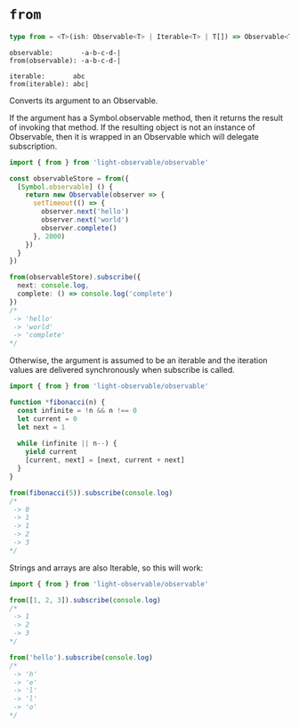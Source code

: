 # `from`
```typescript
type from = <T>(ish: Observable<T> | Iterable<T> | T[]) => Observable<T>
```

```
observable:       -a-b-c-d-|
from(observable): -a-b-c-d-|

iterable:       abc
from(iterable): abc|
```

Converts its argument to an Observable. 

If the argument has a Symbol.observable method, then it returns the result of invoking that method. If the resulting object is not an instance of Observable, then it is wrapped in an Observable which will delegate subscription.
```typescript
import { from } from 'light-observable/observable'

const observableStore = from({
  [Symbol.observable] () {
    return new Observable(observer => {
      setTimeout(() => {
        observer.next('hello')
        observer.next('world')
        observer.complete()
      }, 2000)
    })
  }
})

from(observableStore).subscribe({
  next: console.log,
  complete: () => console.log('complete')
})
/*
 -> 'hello'
 -> 'world'
 -> 'complete'
*/


```

Otherwise, the argument is assumed to be an iterable and the iteration values are delivered synchronously when subscribe is called.
```typescript
import { from } from 'light-observable/observable'

function *fibonacci(n) {
  const infinite = !n && n !== 0
  let current = 0
  let next = 1
  
  while (infinite || n--) {
    yield current
    [current, next] = [next, current + next]
  }
}

from(fibonacci(5)).subscribe(console.log)
/*
 -> 0
 -> 1
 -> 1
 -> 2
 -> 3
*/
```

Strings and arrays are also Iterable, so this will work:
```typescript
import { from } from 'light-observable/observable'

from([1, 2, 3]).subscribe(console.log)
/*
 -> 1
 -> 2
 -> 3
*/

from('hello').subscribe(console.log)
/*
 -> 'h'
 -> 'e'
 -> 'l'
 -> 'l'
 -> 'o'
*/
```